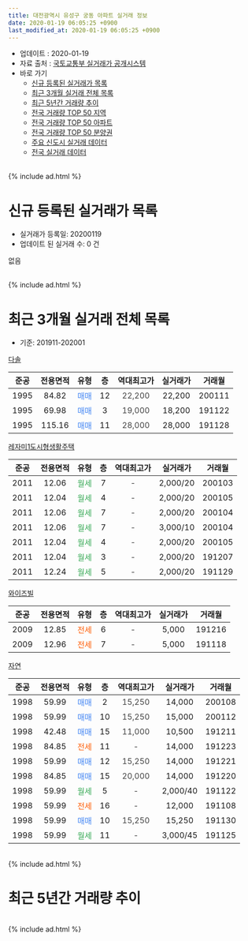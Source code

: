 ```yaml
---
title: 대전광역시 유성구 궁동 아파트 실거래 정보
date: 2020-01-19 06:05:25 +0900
last_modified_at: 2020-01-19 06:05:25 +0900
---
```


* 업데이트 : 2020-01-19
* 자료 출처 : [국토교통부 실거래가 공개시스템](http://rt.molit.go.kr)
* 바로 가기
    * [신규 등록된 실거래가 목록](#신규-등록된-실거래가-목록)
    * [최근 3개월 실거래 전체 목록](#최근-3개월-실거래-전체-목록)
    * [최근 5년간 거래량 추이](#최근-5년간-거래량-추이)
    * [전국 거래량 TOP 50 지역](https://apt-info.github.io/apt-trade-info/최근-3개월-전국에서-가장-거래가-많이-발생한-지역)
    * [전국 거래량 TOP 50 아파트](https://apt-info.github.io/apt-trade-info/최근-3개월-전국에서-가장-거래가-많이-발생한-아파트)
    * [전국 거래량 TOP 50 분양권](https://apt-info.github.io/apt-trade-info/최근-3개월-전국에서-가장-거래가-많이-발생한-분양권)
    * [주요 신도시 실거래 데이터](https://apt-info.github.io/apt-trade-info/주요-신도시)
    * [전국 실거래 데이터](https://apt-info.github.io/apt-trade-info/전국)
<br>
{% include ad.html %}
<br>

# 신규 등록된 실거래가 목록
* 실거래가 등록일: 20200119
* 업데이트 된 실거래 수: 0 건

없음

<br>
{% include ad.html %}
<br>

# 최근 3개월 실거래 전체 목록
* 기준: 201911-202001


[다솔](https://search.naver.com/search.naver?query=%EB%8C%80%EC%A0%84%EA%B4%91%EC%97%AD%EC%8B%9C+%EC%9C%A0%EC%84%B1%EA%B5%AC+%EA%B6%81%EB%8F%99+%EB%8B%A4%EC%86%94)

|준공|전용면적|유형|층|역대최고가|실거래가|거래월|
|:---:|:---:|:---:|:---:|:---:|:---:|:---:|
|1995|84.82|<span style="color:#4285f3">매매</span>|12|<span style="color:#444444">22,200</span>|22,200|200111|
|1995|69.98|<span style="color:#4285f3">매매</span>|3|<span style="color:#444444">19,000</span>|18,200|191122|
|1995|115.16|<span style="color:#4285f3">매매</span>|11|<span style="color:#444444">28,000</span>|28,000|191128|

[레자미1도시형생활주택](https://search.naver.com/search.naver?query=%EB%8C%80%EC%A0%84%EA%B4%91%EC%97%AD%EC%8B%9C+%EC%9C%A0%EC%84%B1%EA%B5%AC+%EA%B6%81%EB%8F%99+%EB%A0%88%EC%9E%90%EB%AF%B81%EB%8F%84%EC%8B%9C%ED%98%95%EC%83%9D%ED%99%9C%EC%A3%BC%ED%83%9D)

|준공|전용면적|유형|층|역대최고가|실거래가|거래월|
|:---:|:---:|:---:|:---:|:---:|:---:|:---:|
|2011|12.06|<span style="color:#34a853">월세</span>|7|<span style="color:#444444">-</span>|2,000/20|200103|
|2011|12.04|<span style="color:#34a853">월세</span>|4|<span style="color:#444444">-</span>|2,000/20|200105|
|2011|12.06|<span style="color:#34a853">월세</span>|7|<span style="color:#444444">-</span>|2,000/20|200104|
|2011|12.06|<span style="color:#34a853">월세</span>|7|<span style="color:#444444">-</span>|3,000/10|200104|
|2011|12.04|<span style="color:#34a853">월세</span>|4|<span style="color:#444444">-</span>|2,000/20|200105|
|2011|12.04|<span style="color:#34a853">월세</span>|3|<span style="color:#444444">-</span>|2,000/20|191207|
|2011|12.24|<span style="color:#34a853">월세</span>|5|<span style="color:#444444">-</span>|2,000/20|191129|

[와이즈빌](https://search.naver.com/search.naver?query=%EB%8C%80%EC%A0%84%EA%B4%91%EC%97%AD%EC%8B%9C+%EC%9C%A0%EC%84%B1%EA%B5%AC+%EA%B6%81%EB%8F%99+%EC%99%80%EC%9D%B4%EC%A6%88%EB%B9%8C)

|준공|전용면적|유형|층|역대최고가|실거래가|거래월|
|:---:|:---:|:---:|:---:|:---:|:---:|:---:|
|2009|12.85|<span style="color:#ff5a00">전세</span>|6|<span style="color:#444444">-</span>|5,000|191216|
|2009|12.96|<span style="color:#ff5a00">전세</span>|7|<span style="color:#444444">-</span>|5,000|191118|

[자연](https://search.naver.com/search.naver?query=%EB%8C%80%EC%A0%84%EA%B4%91%EC%97%AD%EC%8B%9C+%EC%9C%A0%EC%84%B1%EA%B5%AC+%EA%B6%81%EB%8F%99+%EC%9E%90%EC%97%B0)

|준공|전용면적|유형|층|역대최고가|실거래가|거래월|
|:---:|:---:|:---:|:---:|:---:|:---:|:---:|
|1998|59.99|<span style="color:#4285f3">매매</span>|2|<span style="color:#444444">15,250</span>|14,000|200108|
|1998|59.99|<span style="color:#4285f3">매매</span>|10|<span style="color:#444444">15,250</span>|15,000|200112|
|1998|42.48|<span style="color:#4285f3">매매</span>|15|<span style="color:#444444">11,000</span>|10,500|191211|
|1998|84.85|<span style="color:#ff5a00">전세</span>|11|<span style="color:#444444">-</span>|14,000|191223|
|1998|59.99|<span style="color:#4285f3">매매</span>|12|<span style="color:#444444">15,250</span>|14,000|191221|
|1998|84.85|<span style="color:#4285f3">매매</span>|15|<span style="color:#444444">20,000</span>|14,000|191220|
|1998|59.99|<span style="color:#34a853">월세</span>|5|<span style="color:#444444">-</span>|2,000/40|191122|
|1998|59.99|<span style="color:#ff5a00">전세</span>|16|<span style="color:#444444">-</span>|12,000|191108|
|1998|59.99|<span style="color:#4285f3">매매</span>|10|<span style="color:#444444">15,250</span>|15,250|191130|
|1998|59.99|<span style="color:#34a853">월세</span>|11|<span style="color:#444444">-</span>|3,000/45|191125|


<br>
{% include ad.html %}
<br>

# 최근 5년간 거래량 추이


<div style="width:100%;">
    <canvas id="deal_progress" height="200"></canvas>
</div>

<script>
new Chart(document.getElementById("deal_progress"), {
    type: 'line',
    data: {
        labels: ['201501','201502','201503','201504','201505','201506','201507','201508','201509','201510','201511','201512','201601','201602','201603','201604','201605','201606','201607','201608','201609','201610','201611','201612','201701','201702','201703','201704','201705','201706','201707','201708','201709','201710','201711','201712','201801','201802','201803','201804','201805','201806','201807','201808','201809','201810','201811','201812','201901','201902','201903','201904','201905','201906','201907','201908','201909','201910','201911','201912','202001'],
        datasets: [{
            label: '매매',
            pointRadius: 1,
            data: [6, 4, 2, 3, 3, 1, 1, 2, 3, 2, 4, 0, 1, 3, 6, 4, 1, 2, 2, 0, 1, 2, 4, 3, 3, 2, 5, 2, 0, 7, 3, 1, 0, 1, 0, 3, 2, 2, 2, 0, 2, 2, 3, 0, 1, 2, 1, 1, 3, 1, 1, 3, 4, 5, 4, 2, 7, 5, 3, 3, 3],
            borderColor: "rgba(255, 201, 14, 1)",
            backgroundColor: "rgba(255, 201, 14, 0.5)",
            fill: false,
            lineTension: 0
        },{
            label: '전월세',
            pointRadius: 1,
            data: [2, 3, 1, 1, 0, 4, 5, 3, 2, 2, 0, 6, 6, 1, 2, 2, 2, 2, 1, 1, 1, 2, 2, 0, 3, 2, 2, 0, 2, 7, 3, 0, 1, 1, 5, 9, 7, 3, 3, 0, 4, 9, 3, 6, 1, 3, 4, 8, 2, 3, 2, 2, 2, 3, 1, 6, 2, 6, 5, 3, 5],
            borderColor: "rgba(0, 141, 185, 1)",
            backgroundColor: "rgba(0, 141, 185, 0.5)",
            fill: false,
            lineTension: 0
        }
        ]
    },
    options: {
        responsive: true,
        title: {
            display: false
        },
        tooltips: {
            mode: 'index',
            intersect: false
        },
        hover: {
            mode: 'nearest',
            intersect: true
        },
        scales: {
            xAxes: [{
                display: true,
                scaleLabel: {
                    display: true,
                    labelString: '년/월'
                }
            }],
            yAxes: [{
                display: true,
                ticks: {
                    suggestedMin: 0,
                },
                scaleLabel: {
                    display: true,
                    labelString: '실거래 수'
                }
            }]
        }
    }
});

</script>


<br>
{% include ad.html %}
<br>

